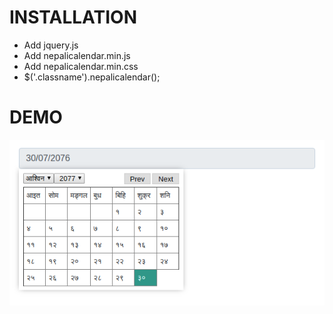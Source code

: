 # INSTALLATION

- Add jquery.js
- Add nepalicalendar.min.js 
- Add nepalicalendar.min.css 
- $('.classname').nepalicalendar();

# DEMO

![Nepali datepicker](https://github.com/codexen/nepali-datepicker/blob/master/demo.png "Nepali calendar")
